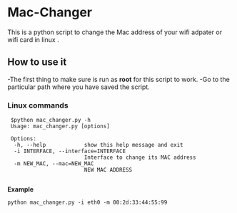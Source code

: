 # Mac-Changer
This is a python script to change the Mac address of your wifi adpater or wifi card in linux . 
## How to use it 
-The first thing to make sure is run as **root** for this script to work.
-Go to the particular path where you have saved the script.
### Linux commands
```linux
 $python mac_changer.py -h                          
 Usage: mac_changer.py [options]

 Options:
  -h, --help            show this help message and exit
  -i INTERFACE, --interface=INTERFACE
                        Interface to change its MAC address
  -m NEW_MAC, --mac=NEW_MAC
                        NEW MAC ADDRESS
                                          
```
**Example**
```linux
python mac_changer.py -i eth0 -m 00:2d:33:44:55:99
```
